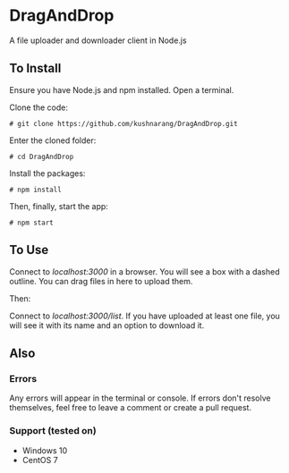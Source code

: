 # DragAndDrop
A file uploader and downloader client in Node.js


## To Install
Ensure you have Node.js and npm installed. Open a terminal.

Clone the code:
```
# git clone https://github.com/kushnarang/DragAndDrop.git
```
Enter the cloned folder:
```
# cd DragAndDrop
```
Install the packages:
```
# npm install
```
Then, finally, start the app:
```
# npm start
```
## To Use
Connect to *localhost:3000* in a browser. You will see a box with a dashed outline. You can drag files in here to upload them.

Then:

Connect to *localhost:3000/list*. If you have uploaded at least one file, you will see it with its name and an option to download it. 


## Also
### Errors
Any errors will appear in the terminal or console. If errors don't resolve themselves, feel free to leave a comment or create a pull request.

### Support (tested on)
* Windows 10
* CentOS 7
